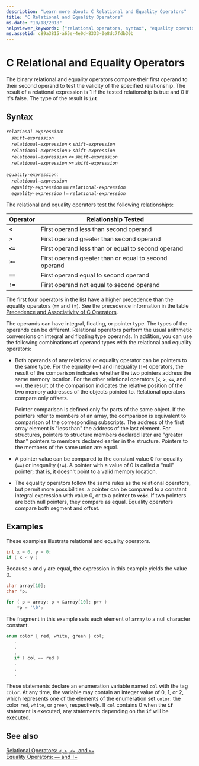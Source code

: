 ```yaml
---
description: "Learn more about: C Relational and Equality Operators"
title: "C Relational and Equality Operators"
ms.date: "10/18/2018"
helpviewer_keywords: ["relational operators, syntax", "equality operator", "operators [C], equality", "equality operator, syntax", "operators [C], relational"]
ms.assetid: c89a3815-a65e-4e0d-8333-0e8dc7fdb30b
---
```

# C Relational and Equality Operators

The binary relational and equality operators compare their first operand to their second operand to test the validity of the specified relationship. The result of a relational expression is 1 if the tested relationship is true and 0 if it's false. The type of the result is **`int`**.

## Syntax

*`relational-expression`*:\
&emsp;*`shift-expression`*\
&emsp;*`relational-expression`* **`<`** *`shift-expression`*\
&emsp;*`relational-expression`* **`>`** *`shift-expression`*\
&emsp;*`relational-expression`* **`<=`** *`shift-expression`*\
&emsp;*`relational-expression`* **`>=`** *`shift-expression`*

*`equality-expression`*:\
&emsp;*`relational-expression`*\
&emsp;*`equality-expression`* **`==`** *`relational-expression`*\
&emsp;*`equality-expression`* **`!=`** *`relational-expression`*

The relational and equality operators test the following relationships:

|Operator|Relationship Tested|
|--------------|-------------------------|
|**`<`**|First operand less than second operand|
|**`>`**|First operand greater than second operand|
|**`<=`**|First operand less than or equal to second operand|
|**`>=`**|First operand greater than or equal to second operand|
|**`==`**|First operand equal to second operand|
|**`!=`**|First operand not equal to second operand|

The first four operators in the list have a higher precedence than the equality operators (**`==`** and **`!=`**). See the precedence information in the table [Precedence and Associativity of C Operators](../c-language/precedence-and-order-of-evaluation.md).

The operands can have integral, floating, or pointer type. The types of the operands can be different. Relational operators perform the usual arithmetic conversions on integral and floating type operands. In addition, you can use the following combinations of operand types with the relational and equality operators:

- Both operands of any relational or equality operator can be pointers to the same type. For the equality (**`==`**) and inequality (**`!=`**) operators, the result of the comparison indicates whether the two pointers address the same memory location. For the other relational operators (**`<`**, **`>`**, **`<=`**, and **`>=`**), the result of the comparison indicates the relative position of the two memory addresses of the objects pointed to. Relational operators compare only offsets.

  Pointer comparison is defined only for parts of the same object. If the pointers refer to members of an array, the comparison is equivalent to comparison of the corresponding subscripts. The address of the first array element is "less than" the address of the last element. For structures, pointers to structure members declared later are "greater than" pointers to members declared earlier in the structure. Pointers to the members of the same union are equal.

- A pointer value can be compared to the constant value 0 for equality (**`==`**) or inequality (**`!=`**). A pointer with a value of 0 is called a "null" pointer; that is, it doesn't point to a valid memory location.

- The equality operators follow the same rules as the relational operators, but permit more possibilities: a pointer can be compared to a constant integral expression with value 0, or to a pointer to **`void`**. If two pointers are both null pointers, they compare as equal. Equality operators compare both segment and offset.

## Examples

These examples illustrate relational and equality operators.

```C
int x = 0, y = 0;
if ( x < y )
```

Because `x` and `y` are equal, the expression in this example yields the value 0.

```C
char array[10];
char *p;

for ( p = array; p < &array[10]; p++ )
    *p = '\0';
```

The fragment in this example sets each element of `array` to a null character constant.

```C
enum color { red, white, green } col;
   .
   .
   .
   if ( col == red )
   .
   .
   .
```

These statements declare an enumeration variable named `col` with the tag `color`. At any time, the variable may contain an integer value of 0, 1, or 2, which represents one of the elements of the enumeration set `color`: the color `red`, `white`, or `green`, respectively. If `col` contains 0 when the **`if`** statement is executed, any statements depending on the **`if`** will be executed.

## See also

[Relational Operators: `<`, `>`, `<=`, and `>=`](../cpp/relational-operators-equal-and-equal.md)\
[Equality Operators: `==` and `!=`](../cpp/equality-operators-equal-equal-and-exclpt-equal.md)
